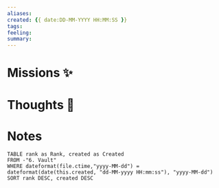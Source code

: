 ```yaml
---
aliases: 
created: {{ date:DD-MM-YYYY HH:MM:SS }}
tags: 
feeling: 
summary:
---
```



# Missions ✨


# Thoughts 💬


# Notes

```dataview
TABLE rank as Rank, created as Created
FROM -"6. Vault"
WHERE dateformat(file.ctime,"yyyy-MM-dd") = dateformat(date(this.created, "dd-MM-yyyy HH:mm:ss"), "yyyy-MM-dd")
SORT rank DESC, created DESC
```